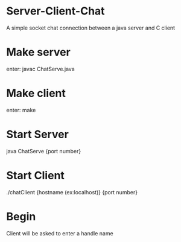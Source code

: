 # Server-Client-Chat
A simple socket chat connection between a java server and C client

# Make server
enter: javac ChatServe.java

# Make client
enter: make

# Start Server
java ChatServe {port number}

# Start Client
./chatClient {hostname (ex:localhost)} {port number}

# Begin
Client will be asked to enter a handle name


